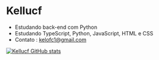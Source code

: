 # Kellucf


- Estudando back-end com Python 
- Estudando TypeScript, Python, JavaScript, HTML e CSS
- Contato : kelofc1@gmail.com

[![Kellucf GitHub stats](https://github-readme-stats.vercel.app/api?username=Kellucf&show_icons=true&hide_border=true&title_color=ff0000&text_color=ff0000&icon_color=ff0000&locale=pt-br&bg_color=000000&border_radius=15)](https://github.com/kellucf/github-readme-stats)
